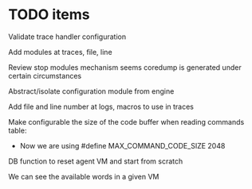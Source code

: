# TODO items

Validate trace handler configuration

Add modules at traces, file, line

Review stop modules mechanism seems coredump is generated under certain circumstances

Abstract/isolate configuration module from engine

Add file and line number at logs, macros to use in traces

Make configurable the size of the code buffer when reading commands table:

- Now we are using #define MAX_COMMAND_CODE_SIZE  2048

DB function to reset agent VM and start from scratch

We can see the available words in a given VM






